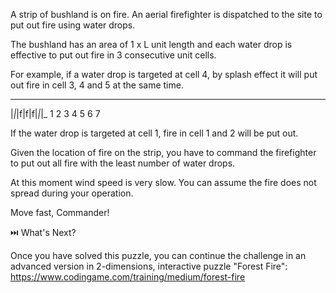 A strip of bushland is on fire. An aerial firefighter is dispatched to the site to put out fire using water drops.

The bushland has an area of 1 x L unit length and each water drop is effective to put out fire in 3 consecutive unit cells.

For example, if a water drop is targeted at cell 4, by splash effect it will put out fire in cell 3, 4 and 5 at the same time.

 _ _ _ _ _ _ _ _
|_|_|f|f|f|_|_|_
 1 2 3 4 5 6 7


If the water drop is targeted at cell 1, fire in cell 1 and 2 will be put out.

Given the location of fire on the strip, you have to command the firefighter to put out all fire with the least number of water drops.

At this moment wind speed is very slow. You can assume the fire does not spread during your operation.

Move fast, Commander!



⏭️ What's Next?

Once you have solved this puzzle, you can continue the challenge in an advanced version in 2-dimensions, interactive puzzle "Forest Fire": https://www.codingame.com/training/medium/forest-fire
